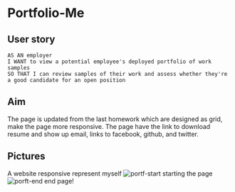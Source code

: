 # Portfolio-Me
## User story
```
AS AN employer
I WANT to view a potential employee's deployed portfolio of work samples
SO THAT I can review samples of their work and assess whether they're a good candidate for an open position
```
## Aim
The page is updated from the last homework which are designed as grid, make the page more responsive. The page have
the link to download resume and show up email, links to facebook, github, and twitter.
## Pictures
A website responsive represent myself
![portf-start](https://user-images.githubusercontent.com/53459495/109934964-30242500-7d21-11eb-8907-25758fa2b47b.PNG)
starting the page
![porft-end](https://user-images.githubusercontent.com/53459495/109934997-3a462380-7d21-11eb-92bf-e2227a942571.PNG)
end page!
